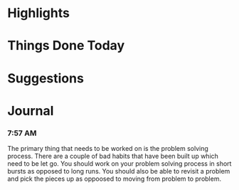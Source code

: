 # Highlights

# Things Done Today

# Suggestions

# Journal
### 7:57 AM
The primary thing that needs to be worked on is the problem solving process. There are a couple of bad habits that have been built up which need to be let go. You should work on your problem solving process in short bursts as opposed to long runs. You should also be able to revisit a problem and pick the pieces up as oppoosed to moving from problem to problem.

